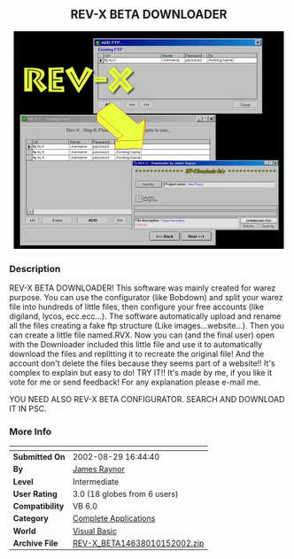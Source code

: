 ﻿<div align="center">

## REV\-X BETA DOWNLOADER

<img src="PIC20021015932118925.jpg">
</div>

### Description

REV-X BETA DOWNLOADER! This software was mainly created for warez purpose. You can use the configurator (like Bobdown) and split your warez file into hundreds of little files, then configure your free accounts (like digiland, lycos, ecc.ecc...). The software automatically upload and rename all the files creating a fake ftp structure (Like images...website...). Then you can create a little file named.RVX. Now you can (and the final user) open with the Downloader included this little file and use it to automatically download the files and replitting it to recreate the original file! And the account don't delete the files because they seems part of a website!! It's complex to explain but easy to do! TRY IT!! It's made by me, if you like it vote for me or send feedback! For any explanation please e-mail me.

YOU NEED ALSO REV-X BETA CONFIGURATOR. SEARCH AND DOWNLOAD IT IN PSC.
 
### More Info
 


<span>             |<span>
---                |---
**Submitted On**   |2002-08-29 16:44:40
**By**             |[James Raynor](https://github.com/Planet-Source-Code/PSCIndex/blob/master/ByAuthor/james-raynor.md)
**Level**          |Intermediate
**User Rating**    |3.0 (18 globes from 6 users)
**Compatibility**  |VB 6\.0
**Category**       |[Complete Applications](https://github.com/Planet-Source-Code/PSCIndex/blob/master/ByCategory/complete-applications__1-27.md)
**World**          |[Visual Basic](https://github.com/Planet-Source-Code/PSCIndex/blob/master/ByWorld/visual-basic.md)
**Archive File**   |[REV\-X\_BETA14638010152002\.zip](https://github.com/Planet-Source-Code/james-raynor-rev-x-beta-downloader__1-39857/archive/master.zip)








